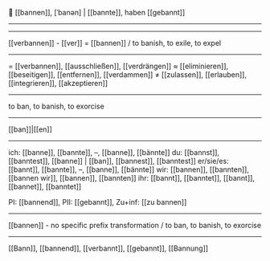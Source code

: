 🚫 [[bannen]], [ˈbanən] | [[bannte]], haben [[gebannt]]

---

---

[[verbannen]] - [[ver]] = [[bannen]] / to banish, to exile, to expel

---

= [[verbannen]], [[ausschließen]], [[verdrängen]]
≈ [[eliminieren]], [[beseitigen]], [[entfernen]], [[verdammen]]
≠ [[zulassen]], [[erlauben]], [[integrieren]], [[akzeptieren]]

---

to ban, to banish, to exorcise

---

[[ban]]|[[en]]

---

ich: [[banne]], [[bannte]], –, [[banne]], [[bännte]]
du: [[bannst]], [[banntest]], [[banne]] | [[ban]], [[bannest]], [[banntest]]
er/sie/es: [[bannt]], [[bannte]], –, [[banne]], [[bännte]]
wir: [[bannen]], [[bannten]], [[bannen wir]], [[bannen]], [[bannten]]
ihr: [[bannt]], [[banntet]], [[bannt]], [[bannet]], [[banntet]]

PI: [[bannend]], PII: [[gebannt]], Zu+inf: [[zu bannen]]

---

[[bannen]] - no specific prefix transformation / to ban, to banish, to exorcise

---

[[Bann]], [[bannend]], [[verbannt]], [[gebannt]], [[Bannung]]
